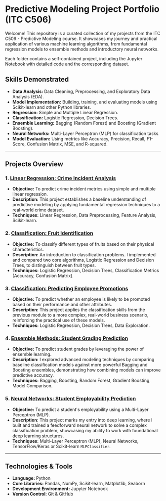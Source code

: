 # Predictive Modeling Project Portfolio (ITC C506)

Welcome! This repository is a curated collection of my projects from the ITC C506 - Predictive Modeling course. It showcases my journey and practical application of various machine learning algorithms, from fundamental regression models to ensemble methods and introductory neural networks.

Each folder contains a self-contained project, including the Jupyter Notebook with detailed code and the corresponding dataset.

## Skills Demonstrated
- **Data Analysis:** Data Cleaning, Preprocessing, and Exploratory Data Analysis (EDA).
- **Model Implementation:** Building, training, and evaluating models using Scikit-learn and other Python libraries.
- **Regression:** Simple and Multiple Linear Regression.
- **Classification:** Logistic Regression, Decision Trees.
- **Ensemble Learning:** Bagging (Random Forest) and Boosting (Gradient Boosting).
- **Neural Networks:** Multi-Layer Perceptron (MLP) for classification tasks.
- **Model Evaluation:** Using metrics like Accuracy, Precision, Recall, F1-Score, Confusion Matrix, MSE, and R-squared.

---

## Projects Overview

### 1. [Linear Regression: Crime Incident Analysis](./01_Linear_Regression/)
*   **Objective:** To predict crime incident metrics using simple and multiple linear regression.
*   **Description:** This project establishes a baseline understanding of predictive modeling by applying fundamental regression techniques to a real-world crime dataset.
*   **Techniques:** Linear Regression, Data Preprocessing, Feature Analysis, Scikit-learn.

### 2. [Classification: Fruit Identification](./02_Classification/)
*   **Objective:** To classify different types of fruits based on their physical characteristics.
*   **Description:** An introduction to classification problems. I implemented and compared two core algorithms, Logistic Regression and Decision Trees, to distinguish between fruit types.
*   **Techniques:** Logistic Regression, Decision Trees, Classification Metrics (Accuracy, Confusion Matrix).

### 3. [Classification: Predicting Employee Promotions](./03_Classification_Employee_Promotion/)
*   **Objective:** To predict whether an employee is likely to be promoted based on their performance and other attributes.
*   **Description:** This project applies the classification skills from the previous module to a more complex, real-world business scenario, reinforcing the practical use of these models.
*   **Techniques:** Logistic Regression, Decision Trees, Data Exploration.

### 4. [Ensemble Methods: Student Grading Prediction](./04_Ensemble_Models/)
*   **Objective:** To predict student grades by leveraging the power of ensemble learning.
*   **Description:** I explored advanced modeling techniques by comparing baseline classification models against more powerful Bagging and Boosting ensembles, demonstrating how combining models can improve predictive accuracy.
*   **Techniques:** Bagging, Boosting, Random Forest, Gradient Boosting, Model Comparison.

### 5. [Neural Networks: Student Employability Prediction](./05_MLP_Student_Employability/)
*   **Objective:** To predict a student's employability using a Multi-Layer Perceptron (MLP).
*   **Description:** This project marks my entry into deep learning, where I built and trained a feedforward neural network to solve a complex classification problem, showcasing my ability to work with foundational deep learning structures.
*   **Techniques:** Multi-Layer Perceptron (MLP), Neural Networks, TensorFlow/Keras or Scikit-learn `MLPClassifier`.

---

## Technologies & Tools
*   **Language:** Python
*   **Core Libraries:** Pandas, NumPy, Scikit-learn, Matplotlib, Seaborn
*   **Development Environment:** Jupyter Notebook
*   **Version Control:** Git & GitHub